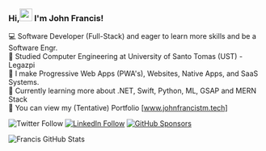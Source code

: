 ### Hi,<img src="https://raw.githubusercontent.com/MartinHeinz/MartinHeinz/master/wave.gif" width="25px"> I'm John Francis! 

 💻 Software Developer (Full-Stack) and eager to learn more skills and be a Software Engr. <br/>
 📖 Studied Computer Engineering at University of Santo Tomas (UST) - Legazpi <br/>
 📲 I make Progressive Web Apps (PWA's), Websites, Native Apps, and SaaS Systems. <br/>
 🤔 Currently learning more about .NET, Swift, Python, ML, GSAP and MERN Stack <br/>
 💬 You can view my (Tentative) Portfolio [www.johnfrancistm.tech] <br/>

![Twitter Follow](https://img.shields.io/twitter/follow/johnfrancistm?label=Twitter%20&style=social)
[![LinkedIn Follow](https://img.shields.io/badge/LinkedIn-Follow-blue?style=social&logo=linkedin)](https://www.linkedin.com/in/john-francis-tamondong-866055232/)
[![GitHub Sponsors](https://img.shields.io/badge/GitHub-Sponsors-orange?style=social&logo=github)](https://github.com/sponsors/fraanciisq)





![Francis GitHub Stats](https://github-readme-stats.vercel.app/api?username=fraanciisq&show_icons=true&theme=radical)

